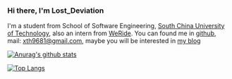 ### Hi there, I'm Lost_Deviation
I'm a student from School of Software Engineering, [South China University of Technology](https://www.scut.edu.cn), also an intern from [WeRide](https://weride.ai).
You can found me in [github](https://github.com/XDeviation), mail: xth9681@gmail.com, maybe you will be interested in [my blog](http://blog.lost-deviation.com)

[![Anurag's github stats](https://github-readme-stats.vercel.app/api?username=XDeviation&show_icons=true&theme=tokyonight)](https://github.com/XDeviation/github-readme-stats)

[![Top Langs](https://github-readme-stats.vercel.app/api/top-langs/?username=XDeviation&layout=compact)](https://github.com/anuraghazra/github-readme-stats)


<!--
**XDeviation/XDeviation** is a ✨ _special_ ✨ repository because its `README.md` (this file) appears on your GitHub profile.

Here are some ideas to get you started:

- 🔭 I’m currently working on ...
- 🌱 I’m currently learning ...
- 👯 I’m looking to collaborate on ...
- 🤔 I’m looking for help with ...
- 💬 Ask me about ...
- 📫 How to reach me: ...
- 😄 Pronouns: ...
- ⚡ Fun fact: ...
-->
